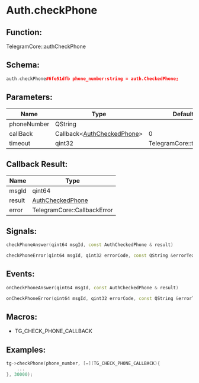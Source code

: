 # Auth.checkPhone

## Function:

TelegramCore::authCheckPhone

## Schema:

```c++
auth.checkPhone#6fe51dfb phone_number:string = auth.CheckedPhone;
```
## Parameters:

|Name|Type|Default|
|----|----|-------|
|phoneNumber|QString||
|callBack|Callback&lt;[AuthCheckedPhone](../../types/authcheckedphone.md)&gt;|0|
|timeout|qint32|TelegramCore::timeOut()|

## Callback Result:

|Name|Type|
|----|----|
|msgId|qint64|
|result|[AuthCheckedPhone](../../types/authcheckedphone.md)|
|error|TelegramCore::CallbackError|

## Signals:

```c++
checkPhoneAnswer(qint64 msgId, const AuthCheckedPhone & result)
```
```c++
checkPhoneError(qint64 msgId, qint32 errorCode, const QString &errorText)
```

## Events:

```c++
onCheckPhoneAnswer(qint64 msgId, const AuthCheckedPhone & result)
```
```c++
onCheckPhoneError(qint64 msgId, qint32 errorCode, const QString &errorText)
```

## Macros:

* TG_CHECK_PHONE_CALLBACK

## Examples:

```c++
tg->checkPhone(phone_number, [=](TG_CHECK_PHONE_CALLBACK){
    ...
}, 30000);
```
